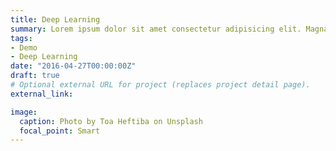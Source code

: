 ```yaml
---
title: Deep Learning
summary: Lorem ipsum dolor sit amet consectetur adipisicing elit. Magnam, eius.
tags:
- Demo
- Deep Learning
date: "2016-04-27T00:00:00Z"
draft: true
# Optional external URL for project (replaces project detail page).
external_link: 

image:
  caption: Photo by Toa Heftiba on Unsplash
  focal_point: Smart
---
```

